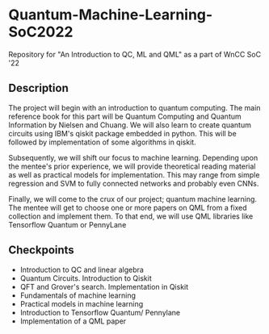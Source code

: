 # Quantum-Machine-Learning-SoC2022
Repository for "An Introduction to QC, ML and QML" as a part of WnCC SoC '22

## Description
The project will begin with an introduction to quantum computing. The main reference book for this part will be Quantum Computing and Quantum Information by Nielsen and Chuang. We will also learn to create quantum circuits using IBM's qiskit package embedded in python. This will be followed by implementation
of some algorithms in qiskit.

Subsequently, we will shift our focus to machine learning. Depending upon the mentee's prior experience, we will provide theoretical reading material as well as practical models for implementation. This may range from simple regression and SVM to fully connected networks and probably even CNNs.

Finally, we will come to the crux of our project; quantum machine learning. The mentee will get to choose one or more papers on QML from a fixed collection and implement them. To that end, we will use QML libraries like Tensorflow Quantum or PennyLane

## Checkpoints
* Introduction to QC and linear algebra
* Quantum Circuits. Introduction to Qiskit
* QFT and Grover's search. Implementation in Qiskit
* Fundamentals of machine learning
* Practical models in machine learning
* Introduction to Tensorflow Quantum/ Pennylane
* Implementation of a QML paper
